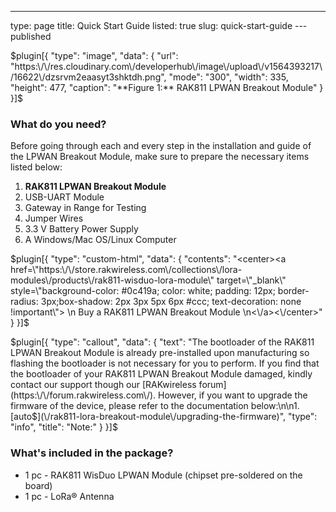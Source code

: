 ---
type: page
title: Quick Start Guide
listed: true
slug: quick-start-guide
---published

$plugin[{
    "type": "image",
    "data": {
        "url": "https:\/\/res.cloudinary.com\/developerhub\/image\/upload\/v1564393217\/16622\/dzsrvm2eaasyt3shktdh.png",
        "mode": "300",
        "width": 335,
        "height": 477,
        "caption": "**Figure 1:** RAK811 LPWAN Breakout Module"
    }
}]$

### What do you need?

Before going through each and every step in the installation and guide of the LPWAN Breakout Module, make sure to prepare the necessary items listed below:

1. **RAK811 LPWAN Breakout Module**
2. USB-UART Module
3. Gateway in Range for Testing
4. Jumper Wires
5. 3.3 V Battery Power Supply
6. A Windows/Mac OS/Linux Computer

$plugin[{
    "type": "custom-html",
    "data": {
        "contents": "<center><a href=\"https:\/\/store.rakwireless.com\/collections\/lora-modules\/products\/rak811-wisduo-lora-module\" target=\"_blank\" style=\"background-color: #0c419a; color: white; padding: 12px; border-radius: 3px;box-shadow: 2px 3px 5px 6px #ccc; text-decoration: none !important\"> \n  Buy a RAK811 LPWAN Breakout Module \n<\/a><\/center>"
    }
}]$

$plugin[{
    "type": "callout",
    "data": {
        "text": "The bootloader of the RAK811 LPWAN Breakout Module is already pre-installed upon manufacturing so flashing the bootloader is not necessary for you to perform. If you find that the bootloader of your RAK811 LPWAN Breakout Module damaged, kindly contact our support though our [RAKwireless forum](https:\/\/forum.rakwireless.com\/). However, if you want to upgrade the firmware of the device, please refer to the documentation below:\n\n1. [auto$](\/rak811-lora-breakout-module\/upgrading-the-firmware)",
        "type": "info",
        "title": "Note:"
    }
}]$

### What's included in the package?

- 1 pc - RAK811 WisDuo LPWAN Module (chipset pre-soldered on the board)
- 1 pc - LoRa® Antenna

